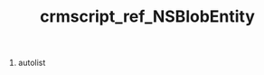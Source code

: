 ﻿---
title: crmscript_ref_NSBlobEntity
description: NSBlobEntity
intellisense: Void.NSBlobEntity
keywords: NSBlobEntity
so.topic: reference
---



1. autolist 

